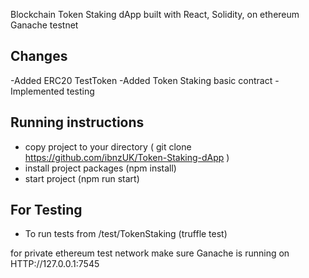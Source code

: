 

Blockchain Token Staking dApp built with React, Solidity, on ethereum Ganache testnet

## Changes
-Added ERC20 TestToken 
-Added Token Staking basic contract
-Implemented testing 


## Running instructions

* copy project to your directory ( git clone https://github.com/ibnzUK/Token-Staking-dApp )
* install project packages (npm install)
* start project (npm run start)


## For Testing

* To run tests from /test/TokenStaking (truffle test)

for private ethereum test network make sure Ganache is running on HTTP://127.0.0.1:7545

